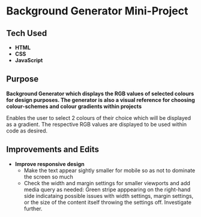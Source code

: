 # Background Generator Mini-Project

## Tech Used
* **HTML**
* **CSS**
* **JavaScript**

## Purpose
**Background Generator which displays the RGB values of selected colours for design purposes. The generator is also a visual reference for choosing colour-schemes and colour gradients within projects**

Enables the user to select 2 colours of their choice which will be displayed as a gradient. The respective RGB values are displayed to be used within code as desired. 

## Improvements and Edits
* **Improve responsive design**
  * Make the text appear sightly smaller for mobile so as not to dominate the screen so much
  * Check the width and margin settings for smaller viewports and add media query as needed: Green stripe apppearing on the right-hand side indicataing possible issues with width settings, margin settings, or the size of the content itself throwing the settings off. Investigate further. 


